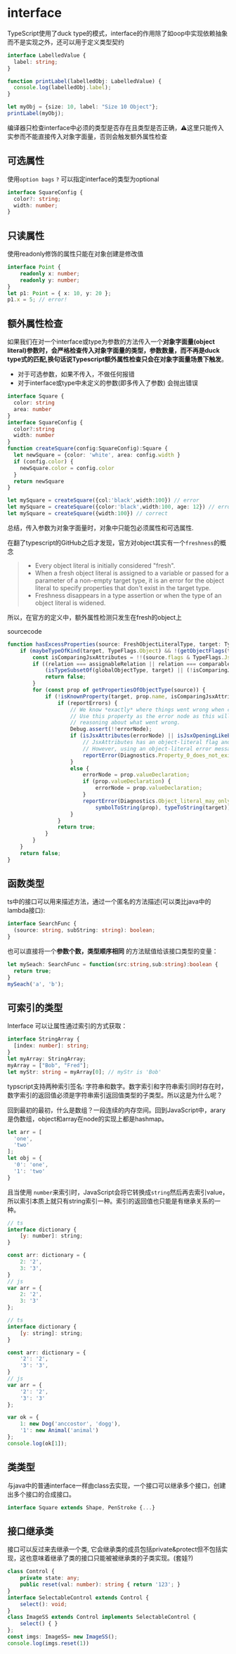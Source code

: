 # interface

TypeScript使用了duck type的模式，interface的作用除了如oop中实现依赖抽象而不是实现之外，还可以用于定义类型契约

```typescript
interface LabelledValue {
  label: string;
}

function printLabel(labelledObj: LabelledValue) {
  console.log(labelledObj.label);
}

let myObj = {size: 10, label: "Size 10 Object"};
printLabel(myObj);
```

编译器只检查interface中必须的类型是否存在且类型是否正确，⚠️这里只能传入实参而不能直接传入对象字面量，否则会触发额外属性检查

## 可选属性

使用`option bags` `?` 可以指定interface的类型为optional

```typescript
interface SquareConfig {
  color?: string;
  width: number;
}
```

## 只读属性

使用readonly修饰的属性只能在对象创建是修改值

```typescript
interface Point {
    readonly x: number;
    readonly y: number;
}
let p1: Point = { x: 10, y: 20 };
p1.x = 5; // error!
```

## 额外属性检查

如果我们在对一个interface或type为参数的方法传入一个**对象字面量(object literal)**参数时，会严格检查传入对象字面量的类型，参数数量，而不再是duck type式的匹配,换句话说**Typescript额外属性检查只会在对象字面量场景下触发**。

- 对于可选参数，如果不传入，不做任何报错
- 对于interface或type中未定义的参数(即多传入了参数) 会抛出错误

```typescript
interface Square {
  color: string
  area: number
}
interface SquareConfig {
  color?:string 
  width: number
}
function createSquare(config:SquareConfig):Square {         
  let newSquare = {color: 'white', area: config.width }
  if (config.color) {
    newSquare.color = config.color
  }
  return newSquare
}

let mySquare = createSquare({col:'black',width:100}) // error
let mySquare = createSquare({color:'black',width:100, age: 12}) // error
let mySquare = createSquare({width:100}) // correct
```

总结，传入参数为对象字面量时，对象中只能包必须属性和可选属性.

在翻了typescript的GitHub之后才发现，官方对object其实有一个`freshness`的概念

> - Every object literal is initially considered "fresh".
> - When a fresh object literal is assigned to a variable or passed for a parameter of a non-empty target type, it is an error for the object  literal to specify properties that don't exist in the target type.
> - Freshness disappears in a type assertion or when the type of an object literal is widened.

所以，在官方的定义中，额外属性检测只发生在fresh的object上

sourcecode 

```typescript
function hasExcessProperties(source: FreshObjectLiteralType, target: Type, reportErrors: boolean): boolean {
    if (maybeTypeOfKind(target, TypeFlags.Object) && !(getObjectFlags(target) & ObjectFlags.ObjectLiteralPatternWithComputedProperties)) {
        const isComparingJsxAttributes = !!(source.flags & TypeFlags.JsxAttributes);
        if ((relation === assignableRelation || relation === comparableRelation) &&
            (isTypeSubsetOf(globalObjectType, target) || (!isComparingJsxAttributes && isEmptyObjectType(target)))) {
            return false;
        }
        for (const prop of getPropertiesOfObjectType(source)) {
            if (!isKnownProperty(target, prop.name, isComparingJsxAttributes)) {
                if (reportErrors) {
                    // We know *exactly* where things went wrong when comparing the types.
                    // Use this property as the error node as this will be more helpful in
                    // reasoning about what went wrong.
                    Debug.assert(!!errorNode);
                    if (isJsxAttributes(errorNode) || isJsxOpeningLikeElement(errorNode)) {
                        // JsxAttributes has an object-literal flag and undergo same type-assignablity check as normal object-literal.
                        // However, using an object-literal error message will be very confusing to the users so we give different a message.
                        reportError(Diagnostics.Property_0_does_not_exist_on_type_1, symbolToString(prop), typeToString(target));
                    }
                    else {
                        errorNode = prop.valueDeclaration;
                        if (prop.valueDeclaration) {
                            errorNode = prop.valueDeclaration;
                        }
                        reportError(Diagnostics.Object_literal_may_only_specify_known_properties_and_0_does_not_exist_in_type_1,
                            symbolToString(prop), typeToString(target));
                    }
                }
                return true;
            }
        }
    }
    return false;
}
```



## 函数类型

ts中的接口可以用来描述方法，通过一个匿名的方法描述(可以类比java中的lambda接口):

```typescript
interface SearchFunc {
  (source: string, subString: string): boolean;
}
```

也可以直接将一个**参数个数，类型顺序相同** 的方法赋值给该接口类型的变量：

```typescript
let mySeach: SearchFunc = function(src:string,sub:string):boolean {
  return true;
}
mySeach('a', 'b');
```

## 可索引的类型

Interface 可以让属性通过索引的方式获取：

```typescript
interface StringArray {
  [index: number]: string;
}
let myArray: StringArray;
myArray = ["Bob", "Fred"];
let myStr: string = myArray[0]; // myStr is 'Bob'
```

typscript支持两种索引签名: 字符串和数字。数字索引和字符串索引同时存在时，数字索引的返回值必须是字符串索引返回值类型的子类型。所以这是为什么呢？

回到最初的最初，什么是数组？一段连续的内存空间。回到JavaScript中，arary是伪数组，object和array在node的实现上都是hashmap。

```javascript
let arr = [
  'one',
  'two'
];
let obj = {
  '0': 'one',
  '1': 'two'
}
```

且当使用 `number`来索引时，JavaScript会将它转换成`string`然后再去索引value，所以索引本质上就只有string索引一种。索引的返回值也只能是有继承关系的一种。

```js
// ts
interface dictionary {
    [y: number]: string;
}

const arr: dictionary = {
    2: '2',
    3: '3',
}
// js
var arr = {
    2: '2',
    3: '3'
};

// ts
interface dictionary {
    [y: string]: string;
}

const arr: dictionary = {
    '2': '2',
    '3': '3',
}
// js
var arr = {
    '2': '2',
    '3': '3'
};

var ok = {
    1: new Dog('anccostor', 'dogg'),
    '1': new Animal('animal')
};
console.log(ok[1]);
```



## 类类型

与java中的普通interface一样由class去实现，一个接口可以继承多个接口，创建出多个接口的合成接口。

```typescript
interface Square extends Shape, PenStroke {...}
```

## 接口继承类

接口可以反过来去继承一个类, 它会继承类的成员包括private&protect但不包括实现，这也意味着继承了类的接口只能被被继承类的子类实现。(套娃?)

```typescript
class Control {
    private state: any;
    public reset(val: number): string { return '123'; }
}
interface SelectableControl extends Control {
    select(): void;
}
class ImageSS extends Control implements SelectableControl {
    select() { }
};
const imgs: ImageSS= new ImageSS();
console.log(imgs.reset(1))
```

